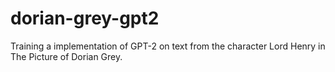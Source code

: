 # dorian-grey-gpt2
Training a implementation of GPT-2 on text from the character Lord Henry in The Picture of Dorian Grey.
